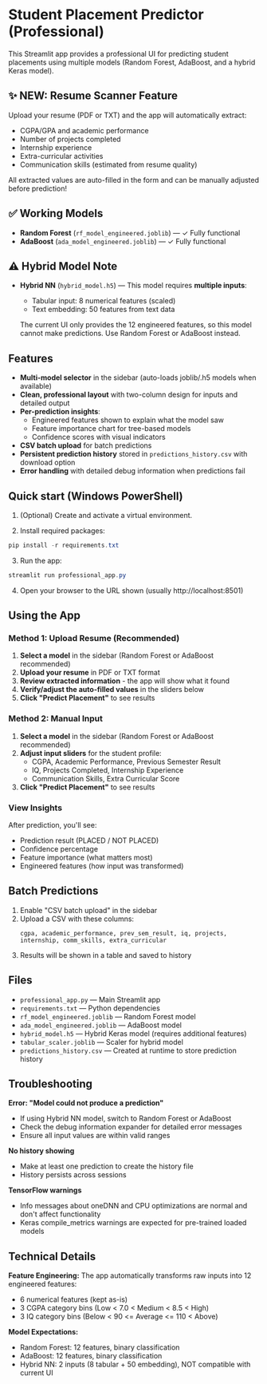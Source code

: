 # Student Placement Predictor (Professional)

This Streamlit app provides a professional UI for predicting student placements using multiple models (Random Forest, AdaBoost, and a hybrid Keras model).

## ✨ NEW: Resume Scanner Feature
Upload your resume (PDF or TXT) and the app will automatically extract:
- CGPA/GPA and academic performance
- Number of projects completed
- Internship experience
- Extra-curricular activities
- Communication skills (estimated from resume quality)

All extracted values are auto-filled in the form and can be manually adjusted before prediction!

## ✅ Working Models
- **Random Forest** (`rf_model_engineered.joblib`) — ✓ Fully functional
- **AdaBoost** (`ada_model_engineered.joblib`) — ✓ Fully functional

## ⚠️ Hybrid Model Note
- **Hybrid NN** (`hybrid_model.h5`) — This model requires **multiple inputs**:
  - Tabular input: 8 numerical features (scaled)
  - Text embedding: 50 features from text data
  
  The current UI only provides the 12 engineered features, so this model cannot make predictions. Use Random Forest or AdaBoost instead.

## Features
- **Multi-model selector** in the sidebar (auto-loads joblib/.h5 models when available)
- **Clean, professional layout** with two-column design for inputs and detailed output
- **Per-prediction insights**:
  - Engineered features shown to explain what the model saw
  - Feature importance chart for tree-based models
  - Confidence scores with visual indicators
- **CSV batch upload** for batch predictions
- **Persistent prediction history** stored in `predictions_history.csv` with download option
- **Error handling** with detailed debug information when predictions fail

## Quick start (Windows PowerShell)

1. (Optional) Create and activate a virtual environment.

2. Install required packages:

```powershell
pip install -r requirements.txt
```

3. Run the app:

```powershell
streamlit run professional_app.py
```

4. Open your browser to the URL shown (usually http://localhost:8501)

## Using the App

### Method 1: Upload Resume (Recommended)
1. **Select a model** in the sidebar (Random Forest or AdaBoost recommended)
2. **Upload your resume** in PDF or TXT format
3. **Review extracted information** - the app will show what it found
4. **Verify/adjust the auto-filled values** in the sliders below
5. **Click "Predict Placement"** to see results

### Method 2: Manual Input
1. **Select a model** in the sidebar (Random Forest or AdaBoost recommended)
2. **Adjust input sliders** for the student profile:
   - CGPA, Academic Performance, Previous Semester Result
   - IQ, Projects Completed, Internship Experience
   - Communication Skills, Extra Curricular Score
3. **Click "Predict Placement"** to see results

### View Insights
After prediction, you'll see:
- Prediction result (PLACED / NOT PLACED)
- Confidence percentage
- Feature importance (what matters most)
- Engineered features (how input was transformed)

## Batch Predictions

1. Enable "CSV batch upload" in the sidebar
2. Upload a CSV with these columns:
   ```
   cgpa, academic_performance, prev_sem_result, iq, projects, 
   internship, comm_skills, extra_curricular
   ```
3. Results will be shown in a table and saved to history

## Files

- `professional_app.py` — Main Streamlit app
- `requirements.txt` — Python dependencies
- `rf_model_engineered.joblib` — Random Forest model
- `ada_model_engineered.joblib` — AdaBoost model
- `hybrid_model.h5` — Hybrid Keras model (requires additional features)
- `tabular_scaler.joblib` — Scaler for hybrid model
- `predictions_history.csv` — Created at runtime to store prediction history

## Troubleshooting

**Error: "Model could not produce a prediction"**
- If using Hybrid NN model, switch to Random Forest or AdaBoost
- Check the debug information expander for detailed error messages
- Ensure all input values are within valid ranges

**No history showing**
- Make at least one prediction to create the history file
- History persists across sessions

**TensorFlow warnings**
- Info messages about oneDNN and CPU optimizations are normal and don't affect functionality
- Keras compile_metrics warnings are expected for pre-trained loaded models

## Technical Details

**Feature Engineering:**
The app automatically transforms raw inputs into 12 engineered features:
- 6 numerical features (kept as-is)
- 3 CGPA category bins (Low < 7.0 < Medium < 8.5 < High)
- 3 IQ category bins (Below < 90 <= Average <= 110 < Above)

**Model Expectations:**
- Random Forest: 12 features, binary classification
- AdaBoost: 12 features, binary classification
- Hybrid NN: 2 inputs (8 tabular + 50 embedding), NOT compatible with current UI